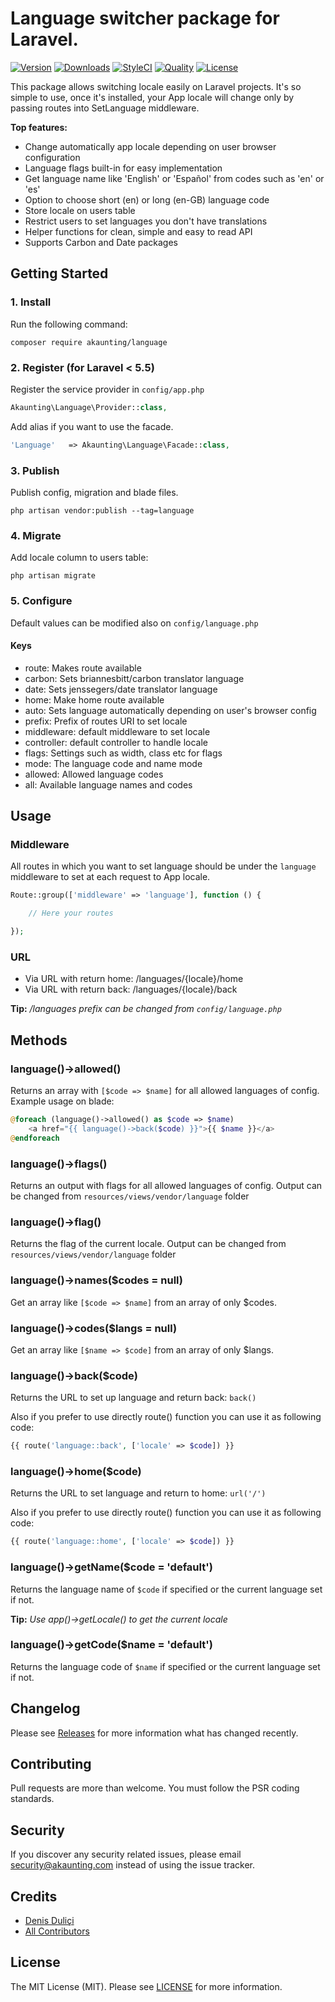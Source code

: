 # Language switcher package for Laravel.

[![Version](https://poser.pugx.org/akaunting/language/v/stable.svg)](https://github.com/akaunting/language/releases)
[![Downloads](https://poser.pugx.org/akaunting/language/d/total.svg)](https://github.com/akaunting/language)
[![StyleCI](https://styleci.io/repos/102290249/shield?style=flat&branch=master)](https://styleci.io/repos/102290249)
[![Quality](https://scrutinizer-ci.com/g/akaunting/language/badges/quality-score.png?b=master)](https://scrutinizer-ci.com/g/akaunting/language)
[![License](https://poser.pugx.org/akaunting/language/license.svg)](LICENSE.md)

This package allows switching locale easily on Laravel projects. It's so simple to use, once it's installed, your App locale will change only by passing routes into SetLanguage middleware.

**Top features:**

- Change automatically app locale depending on user browser configuration
- Language flags built-in for easy implementation
- Get language name like 'English' or 'Español' from codes such as 'en' or 'es'
- Option to choose short (en) or long (en-GB) language code
- Store locale on users table
- Restrict users to set languages you don't have translations
- Helper functions for clean, simple and easy to read API
- Supports Carbon and Date packages

## Getting Started

### 1. Install

Run the following command:

```
composer require akaunting/language
```

### 2. Register (for Laravel < 5.5)

Register the service provider in ``config/app.php``

```php
Akaunting\Language\Provider::class,
```

Add alias if you want to use the facade.

```php
'Language'   => Akaunting\Language\Facade::class,
```

### 3. Publish

Publish config, migration and blade files.

```
php artisan vendor:publish --tag=language
```

### 4. Migrate


Add locale column to users table:

```
php artisan migrate
```


### 5. Configure

Default values can be modified also on `config/language.php`

#### Keys

- route: Makes route available
- carbon: Sets briannesbitt/carbon translator language
- date: Sets jenssegers/date translator language
- home: Make home route available
- auto: Sets language automatically depending on user's browser config
- prefix: Prefix of routes URI to set locale
- middleware: default middleware to set locale
- controller: default controller to handle locale
- flags: Settings such as width, class etc for flags
- mode: The language code and name mode
- allowed: Allowed language codes
- all: Available language names and codes

## Usage

### Middleware

All routes in which you want to set language should be under the `language`
middleware to set at each request to App locale.

```php
Route::group(['middleware' => 'language'], function () {

    // Here your routes

});
```

### URL

- Via URL with return home: /languages/{locale}/home
- Via URL with return back: /languages/{locale}/back

**Tip:** */languages prefix can be changed from ```config/language.php```*

## Methods

### language()->allowed()

Returns an array with ```[$code => $name]``` for all allowed
languages of config. Example usage on blade:

```php
@foreach (language()->allowed() as $code => $name)
    <a href="{{ language()->back($code) }}">{{ $name }}</a>
@endforeach
```

### language()->flags()

Returns an output with flags for all allowed languages of config.
Output can be changed from ```resources/views/vendor/language``` folder

### language()->flag()

Returns the flag of the current locale.
Output can be changed from ```resources/views/vendor/language``` folder

### language()->names($codes = null)

Get an array like ```[$code => $name]``` from an array of only $codes.


### language()->codes($langs = null)

Get an array like ```[$name => $code]``` from an array of only $langs.

### language()->back($code)

Returns the URL to set up language and return back: ```back()```

Also if you prefer to use directly route() function you can use it
as following code:

```php
{{ route('language::back', ['locale' => $code]) }}
```

### language()->home($code)

Returns the URL to set language and return to home: ```url('/')```

Also if you prefer to use directly route() function you can use it
as following code:

```php
{{ route('language::home', ['locale' => $code]) }}
```

### language()->getName($code = 'default')

Returns the language name of ```$code``` if specified or the current
language set if not.

**Tip:** *Use app()->getLocale() to get the current locale*

### language()->getCode($name = 'default')

Returns the language code of ```$name``` if specified or the current
language set if not.

## Changelog

Please see [Releases](../../releases) for more information what has changed recently.

## Contributing

Pull requests are more than welcome. You must follow the PSR coding standards.

## Security

If you discover any security related issues, please email security@akaunting.com instead of using the issue tracker.

## Credits

- [Denis Duliçi](https://github.com/denisdulici)
- [All Contributors](../../contributors)

## License

The MIT License (MIT). Please see [LICENSE](LICENSE.md) for more information.
